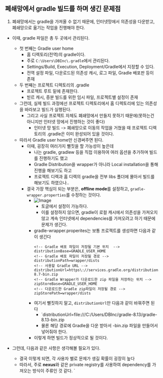 ## 폐쇄망에서 gradle 빌드를 하며 생긴 문제점
1. 폐쇄망에서는 gradle을 가져올 수 없기 때문에, 인터넷망에서 의존성을 다운받고, 폐쇄망으로 옮기는 작업을 진행해야 한다.
- 이때, gradle 파일은 총 두 곳에서 관리된다.
    - 첫 번째는 Gradle user home
        - 홈 디렉토리(전역)의 gradle이다.
        - 주로 `C:\Users\DBInc\.gradle`에서 관리된다.
        - Settings/Build, Execution, Deployment/Gradle에서 지정할 수 있다.
        - 전역 설정 파일, 다운로드된 의존성 캐시, 로그 파일, Gradle 배포판 등이 존재
    - 두 번째는 프로젝트 디렉토리의 .gradle
        - 프로젝트 루트 밑에 존재한다.
        - 빋르 캐시, 증분 빌드를 위한 임시 파일, 프로젝트별 설정이 존재
    - 그런데, 실제 빌드 과정에선 프로젝트 디렉토리에서 홈 디렉토리에 있는 의존성을 바라보고 빌드가 실행된다.
        - 그리고 사실 프로젝트 자체도 폐쇄망에서 만들지 못하기 때문에(못하는건 아니지만 인터넷 망에서 진행하는 것이 좋다)
            - 인터넷 망 빌드 -> 폐쇄망으로 이동의 작업을 거쳤을 때 프로젝트 디렉토리의 .gradle은 이미 완성되어 있을 것이다.
    - 따라서 Gradle user home만 신경써주면 된다.
        - 이때, 굉장히 여러가지 뻘짓을 할 가능성이 높은데
            - 나는 gradle, gradlew 등을 직접 이용하여 여러 옵션을 추가하며 빌드를 진행하기도 했고
            - Gradle Distribution을 wrapper가 아니라 Local installation을 통해 진행을 해보기도 하고
            - 프로젝트 디렉과 홈 디렉의 gradle을 전부 libs 폴더에 몰아서 빌드를 해보기도 하였으나..
        - 결국 가장 핵심이 되는 부분은, **offline mode**를 설정하고, `gradle-wrapper.properties`를 수정하는 것이다.
            - ![Image](https://github.com/user-attachments/assets/3717d0b0-bf62-4cab-b285-cdea77e3bb82)
                - 토글에서 설정이 가능하다.
                - 이를 설정하지 않으면, gradle이 로컬 캐시에서 의존성을 가져오지 않고 계속 인터넷에서 dependencies를 가져오려고 하기 때문에 문제가 생긴다.
            - gradle-wrapper.properites는 보통 프로젝트를 생성하면 다음과 같이 생긴다
                ```
                <!-- Gradle 배포 파일이 저장될 기본 위치  -->
                distributionBase=GRADLE_USER_HOME
                <!-- Gradle 배포 파일이 저장될 경로 -->
                distributionPath=wrapper/dists
                <!-- 사용할 Gradle URL -->
                distributionUrl=https\://services.gradle.org/distributions/gradle-8.7-bin.zip
                <!-- Gradle Wrapper가 다운로드한 zip 파일을 저장하는 위치 -->
                zipStoreBase=GRADLE_USER_HOME
                <!-- 다운로드한 Gradle zip파일이 저장될 경로 -->
                zipStorePath=wrapper/dists
                ```
            - 여기서 뻘짓하지 말고, `distributionUrl`만 다음과 같이 바꿔주면 된다
                - `distributionUrl=file:///C:/Users/DBInc/gradle-8.13/gradle-8.13-bin.zip
                - 물론 해당 경로에 Gradle을 다운 받아서 -bin.zip 파일을 만들어서 넣어줘야 한다.
            - 이렇게 하면 빌드가 정상적으로 될 것이다.

- 그런데, 다음과 같은 사항은 생각해볼 필요가 있다.
    - 결국 이렇게 되면, 각 사용자 별로 문제가 생길 확률이 굉장히 높다
    - 따라서, 주로 **nexus**와 같은 private registry를 사용하여 dependency를 가져오는 방식이 주류인 것 같다.
`